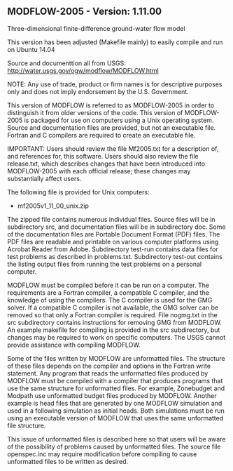 ## MODFLOW-2005 - Version: 1.11.00

Three-dimensional finite-difference ground-water flow model

This version has been adjusted (Makefile mainly) to easily compile and run on Ubuntu 14.04

Source and documenttion all from USGS: http://water.usgs.gov/ogw/modflow/MODFLOW.html

NOTE: Any use of trade, product or firm names is for descriptive purposes 
      only and does not imply endorsement by the U.S. Government.

This version of MODFLOW is referred to as MODFLOW-2005 in order to distinguish
it from older versions of the code.  This version of MODFLOW-2005 is packaged
for use on computers using a Unix operating system.  Source and documentation
files are provided, but not an executable file.  Fortran and C compilers are
required to create an executable file.

IMPORTANT: Users should review the file Mf2005.txt for a description of, and
references for, this software. Users should also review the file release.txt,
which describes changes that have been introduced into MODFLOW-2005 with each
official release; these changes may substantially affect users.


The following file is provided for Unix computers:

- mf2005v1_11_00_unix.zip

The zipped file contains numerous individual files.  Source files will
be in subdirectory src, and documentation files will be in subdirectory doc.
Some of the documentation files are Portable Document Format (PDF) files.
The PDF files are readable and printable on various computer platforms
using Acrobat Reader from Adobe.  Subdirectory test-run contains data
files for test problems as described in problems.txt.  Subdirectory
test-out contains the listing output files from running the test problems
on a personal computer.

MODFLOW must be compiled before it can be run on a computer.  The
requirements are a Fortran compiler, a compatible C compiler, and the
knowledge of using the compilers.  The C compiler is used for the GMG
solver.  If a compatible C compiler is not available, the GMG solver
can be removed so that only a Fortran compiler is required.  File
nogmg.txt in the src subdirectory contains instructions for
removing GMG from MODFLOW.  An example makefile for compiling is
provided in the src subdirectory, but changes may be required to work
on specific computers.  The USGS cannot provide assistance with
compiling MODFLOW.

Some of the files written by MODFLOW are unformatted files.  The structure
of these files depends on the compiler and options in the Fortran write
statement.  Any program that reads the unformatted files produced by
MODFLOW must be compiled with a compiler that produces programs that
use the same structure for unformatted files.  For example, Zonebudget
and Modpath use unformatted budget files produced by MODFLOW.  Another
example is head files that are generated by one MODFLOW simulation and
used in a following simulation as initial heads.  Both simulations must
be run using an executable version of MODFLOW that uses the same
unformatted file structure.

This issue of unformatted files is described here so that users will
be aware of the possibility of problems caused by unformatted files. 
The source file openspec.inc may require modification before compiling
to cause unformatted files to be written as desired.
